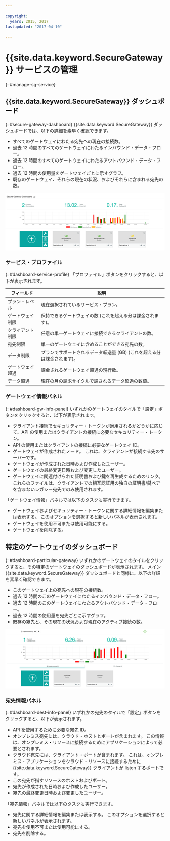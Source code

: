 ```yaml
---

copyright:
  years: 2015, 2017
lastupdated: "2017-04-10"

---
```


# {{site.data.keyword.SecureGateway}} サービスの管理
{: #manage-sg-service}

## {{site.data.keyword.SecureGateway}} ダッシュボード
{: #secure-gateway-dashboard}
{{site.data.keyword.SecureGateway}} ダッシュボードでは、以下の詳細を素早く確認できます。

- すべてのゲートウェイにわたる宛先への現在の接続数。
- 過去 12 時間のすべてのゲートウェイにわたるインバウンド・データ・フロー。
- 過去 12 時間のすべてのゲートウェイにわたるアウトバウンド・データ・フロー。
- 過去 12 時間の使用量をゲートウェイごとに示すグラフ。
- 既存のゲートウェイ、それらの現在の状況、およびそれらに含まれる宛先の数。

![{{site.data.keyword.SecureGateway}} 使用量が表示されたダッシュボード](./images/dashboardUsage.png?raw=true "{{site.data.keyword.SecureGateway}} 使用量が表示されたダッシュボード")

### サービス・プロファイル
{: #dashboard-service-profile}
「プロファイル」ボタンをクリックすると、以下が表示されます。

フィールド | 説明
-- | --
プラン・レベル | 現在選択されているサービス・プラン。
ゲートウェイ制限 | 保持できるゲートウェイの数 (これを超える分は課金されます)。
クライアント制限 | 任意の単一ゲートウェイに接続できるクライアントの数。
宛先制限 | 単一のゲートウェイに含めることができる宛先の数。
データ制限 | プランでサポートされるデータ転送量 (GB) (これを超える分は課金されます)。
ゲートウェイ超過 | 課金されるゲートウェイ超過の現行数。
データ超過 | 現在の月の請求サイクルで課されるデータ超過の数値。

### ゲートウェイ情報パネル
{: #dashboard-gw-info-panel}
いずれかのゲートウェイのタイルで「設定」ボタンをクリックすると、以下が表示されます。

- クライアント接続でセキュリティー・トークンが適用されるかどうかに応じて、API の使用またはクライアントの接続に必要なセキュリティー・トークン。
- API の使用またはクライアントの接続に必要なゲートウェイ ID。
- ゲートウェイが作成されたノード。  これは、クライアントが接続する先のサーバーです。
- ゲートウェイが作成された日時および作成したユーザー。
- ゲートウェイの最終変更日時および変更したユーザー。
- ゲートウェイに関連付けられた証明書および鍵を再生成するためのリンク。  これらのファイルは、クライアントでの相互認証用の独自の証明書/鍵ペアを含まないレガシー宛先でのみ使用されます。

「ゲートウェイ情報」パネルでは以下のタスクも実行できます。

- ゲートウェイおよびセキュリティー・トークンに関する詳細情報を編集または表示する。  このオプションを選択すると新しいパネルが表示されます。
- ゲートウェイを使用不可または使用可能にする。
- ゲートウェイを削除する。

## 特定のゲートウェイのダッシュボード
{: #dashboard-particular-gateway}
いずれかのゲートウェイのタイルをクリックすると、その特定のゲートウェイのダッシュボードが表示されます。  メイン {{site.data.keyword.SecureGateway}} ダッシュボードと同様に、以下の詳細を素早く確認できます。

- このゲートウェイ上の宛先への現在の接続数。
- 過去 12 時間のこのゲートウェイにわたるインバウンド・データ・フロー。
- 過去 12 時間のこのゲートウェイにわたるアウトバウンド・データ・フロー。
- 過去 12 時間の使用量を宛先ごとに示すグラフ。
- 既存の宛先と、その現在の状況および現在のアクティブ接続の数。

![特定のゲートウェイのダッシュボード](./images/viewGateway.png?raw=true "特定のゲートウェイのダッシュボード")

### 宛先情報パネル
{: #dashboard-dest-info-panel}
いずれかの宛先のタイルで「設定」ボタンをクリックすると、以下が表示されます。

- API を使用するために必要な宛先 ID。
- オンプレミス宛先には、クラウド・ホストとポートが含まれます。  この情報は、オンプレミス・リソースに接続するためにアプリケーションによって必要とされます。
- クラウド宛先には、クライアント・ポートが含まれます。  これは、オンプレミス・アプリケーションをクラウド・リソースに接続するために {{site.data.keyword.SecureGateway}} クライアントが listen するポートです。
- この宛先が指すリソースのホストおよびポート。
- 宛先が作成された日時および作成したユーザー。
- 宛先の最終変更日時および変更したユーザー。

「宛先情報」パネルでは以下のタスクも実行できます。

- 宛先に関する詳細情報を編集または表示する。  このオプションを選択すると新しいパネルが表示されます。
- 宛先を使用不可または使用可能にする。
- 宛先を削除する。

